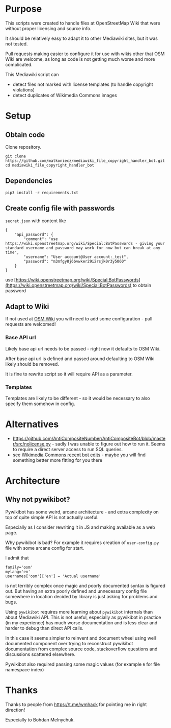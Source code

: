# Purpose

This scripts were created to handle files at OpenStreetMap Wiki that were without proper licensing and source info.

It should be relatively easy to adapt it to other Mediawiki sites, but it was not tested.

Pull requests making easier to configure it for use with wikis other that OSM Wiki are welcome, as long as code is not getting much worse and more complicated.

This Mediawiki script can 

* detect files not marked with license templates (to handle copyright violations)
* detect duplicates of Wikimedia Commons images

# Setup
## Obtain code
Clone repository.

```
git clone https://github.com/matkoniecz/mediawiki_file_copyright_handler_bot.git
cd mediawiki_file_copyright_handler_bot
```

## Dependencies

`pip3 install -r requirements.txt`

## Create config file with passwords

`secret.json` with content like 
```
{
	"api_password": {
        "comment": "use https://wiki.openstreetmap.org/wiki/Special:BotPasswords - giving your standard username and password may work for now but can break at any time",
		"username": "User account@User account:_test",
		"password": "m3mfgy8j6bvwker29i2rsjk0r3y5060"
	}
}
```

use [https://wiki.openstreetmap.org/wiki/Special:BotPasswords](https://wiki.openstreetmap.org/wiki/Special:BotPasswords) to obtain password
## Adapt to Wiki

If not used at [OSM Wiki](https://wiki.openstreetmap.org/) you will need to add some configuration - pull requests are welcomed!

### Base API url
Likely base api url needs to be passed - right now it defaults to OSM Wiki.

After base api url is defined and passed around defaulting to OSM Wiki likely should be removed.

It is fine to rewrite script so it will require API as a parameter.

### Templates

Templates are likely to be different - so it would be necessary to also specify them somehow in config.

# Alternatives

* https://github.com/AntiCompositeNumber/AntiCompositeBot/blob/master/src/nolicense.py - sadly I was unable to figure out how to run it. Seems to require a direct server access to run SQL queries.
* see [Wikimedia Commons recent bot edits](https://commons.wikimedia.org/wiki/Special:RecentChanges?hidehumans=1&translations=filter&hidecategorization=1&hideWikibase=1&hidelog=1&namespace=3&limit=500&days=7&urlversion=2) - maybe you will find something better more fitting for you there
# Architecture

## Why not pywikibot?

Pywikibot has some weird, arcane architecture - and extra complexity on top of quite simple API is not actually useful.

Especially as I consider rewriting it in JS and making available as a web page.

Why pywikibot is bad? For example it requires creation of `user-config.py` file with some arcane config for start.

I admit that

```
family='osm'
mylang='en'
usernames['osm']['en'] = 'Actual username'
```

is not terribly complex once magic and poorly documented syntax is figured out. But having an extra poorly defined and unnecessary config file somewhere in location decided by library is just asking for problems and bugs.

Using `pywikibot` requires more learning about `pywikibot` internals than about Mediawiki API. This is not useful, especially as pywikibot in practice (in my experience) has much worse documentation and is less clear and harder to debug than direct API calls.

In this case it seems simpler to reinvent and document wheel using well documented component over trying to reconstruct pywikibot documentation from complex source code, stackoverflow questions and discussions scattered elsewhere.

Pywikibot also required passing some magic values (for example `6` for file namespace index)

# Thanks

Thanks to people from https://t.me/wmhack for pointing me in right direction! 

Especially to Bohdan Melnychuk.
